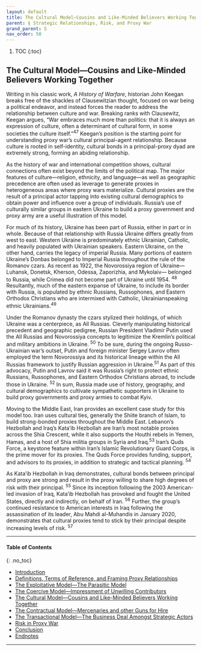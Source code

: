 ```yaml
---
layout: default
title: The Cultural Model—Cousins and Like-Minded Believers Working Together  
parent: § Strategic Relationships, Risk, and Proxy War  
grand_parent: S
nav_order: 50 
---
```

<style>
.dont-break-out {
  /* These are technically the same, but use both */
  overflow-wrap: break-word;
  word-wrap: break-word;

     -ms-word-break: break-all;
  /* This is the dangerous one in WebKit, as it breaks things wherever */
  word-break: break-all;
  /* Instead use this non-standard one: */
  word-break: break-word;
}

.youtube-container {
    position: relative;
    width: 100%;
    height: 0;
    padding-bottom: 56.25%;
}
.youtube-video {
    position: absolute;
    top: 0;
    left: 0;
    width: 100%;
    height: 100%;
}

</style>

<div class="dont-break-out" markdown="1">

1. TOC
{:toc}

## The Cultural Model—Cousins and Like-Minded Believers Working Together
Writing in his classic work, *A History of Warfare*, historian John Keegan breaks free of the shackles of Clausewitzian thought, focused on war being a political endeavor, and instead forces the reader to address the relationship between culture and war. Breaking ranks with Clausewitz, Keegan argues, “War embraces much more than politics: that it is always an expression of culture, often a determinant of cultural form, in some societies the culture itself.”<sup>47</sup> Keegan’s position is the starting point for understanding proxy war’s cultural principal-agent relationship. Because culture is rooted in self-identity, cultural bonds in a principal-proxy dyad are extremely strong, forming an abiding relationship.

As the history of war and international competition shows, cultural connections often exist beyond the limits of the political map. The major features of culture—religion, ethnicity, and language—as well as geographic precedence are often used as leverage to generate proxies in heterogeneous areas where proxy wars materialize. Cultural proxies are the result of a principal actor tapping into existing cultural demographics to obtain power and influence over a group of individuals. Russia’s use of culturally similar groups in eastern Ukraine to build a proxy government and proxy army are a useful illustration of this model.

For much of its history, Ukraine has been part of Russia, either in part or in whole. Because of that relationship with Russia Ukraine differs greatly from west to east. Western Ukraine is predominately ethnic Ukrainian, Catholic, and heavily populated with Ukrainian speakers. Eastern Ukraine, on the other hand, carries the legacy of imperial Russia. Many portions of eastern Ukraine’s Donbas belonged to Imperial Russia throughout the rule of the Romanov czars. As recent as 1922, the Novorossiya region of Ukraine—Luhansk, Donetsk, Kherson, Odessa, Zaporizhia, and Mykolaiv— belonged to Russia, while Crimea did not become part of Ukraine until 1954. <sup>48</sup> Resultantly, much of the eastern expanse of Ukraine, to include its border with Russia, is populated by ethnic Russians, Russophones, and Eastern Orthodox Christians who are intermixed with Catholic, Ukrainianspeaking ethnic Ukrainians.<sup>49</sup>

Under the Romanov dynasty the czars stylized their holdings, of which Ukraine was a centerpiece, as All Russias. Cleverly manipulating historical precedent and geographic pedigree, Russian President Vladimir Putin used the All Russias and Novorossiya concepts to legitimize the Kremlin’s political and military ambitions in Ukraine. <sup>50</sup> To be sure, during the ongoing Russo-Ukrainian war’s outset, Putin and foreign minister Sergey Lavrov often employed the term Novorossiya and its historical lineage within the All Russias framework to justify Russian aggression in Ukraine.<sup>51</sup> As part of this advocacy, Putin and Lavrov said it was Russia’s right to protect ethnic Russians, Russophones, and Eastern Orthodox Christians abroad, to include those in Ukraine. <sup>52</sup> In sum, Russia made use of history, geography, and cultural demographics to cultivate sympathetic supporters in Ukraine to build proxy governments and proxy armies to combat Kyiv.

Moving to the Middle East, Iran provides an excellent case study for this model too. Iran uses cultural ties, generally the Shiite branch of Islam, to build strong-bonded proxies throughout the Middle East. Lebanon’s Hezbollah and Iraq’s Kata’ib Hezbollah are Iran’s most notable proxies across the Shia Crescent, while it also supports the Houthi rebels in Yemen, Hamas, and a host of Shia militia groups in Syria and Iraq.<sup>53</sup> Iran’s Quds Force, a keystone feature within Iran’s Islamic Revolutionary Guard Corps, is the prime mover for its proxies. The Quds Force provides funding, support, and advisors to its proxies, in addition to strategic and tactical planning. <sup>54</sup>

As Kata’ib Hezbollah in Iraq demonstrates, cultural bonds between principal and proxy are strong and result in the proxy willing to share high degrees of risk with their principal. <sup>55</sup> Since its inception following the 2003 American-led invasion of Iraq, Kata’ib Hezbollah has provoked and fought the United States, directly and indirectly, on behalf of Iran. <sup>56</sup> Further, the group’s continued resistance to American interests in Iraq following the assassination of its leader, Abu Mahdi al-Muhandis in January 2020, demonstrates that cultural proxies tend to stick by their principal despite increasing levels of risk. <sup>57</sup>

***

#### Table of Contents
{: .no_toc}

<ul><li> <a href="/docs/S/Strategic-Relationships–Risk-and-Proxy-War-1/">
Introduction</a></li><li> <a href="/docs/S/Strategic-Relationships–Risk-and-Proxy-War-2/">
Definitions, Terms of Reference, and Framing Proxy Relationships</a></li><li> <a href="/docs/S/Strategic-Relationships–Risk-and-Proxy-War-3/">
The Exploitative Model—The Parasitic Model</a></li><li> <a href="/docs/S/Strategic-Relationships–Risk-and-Proxy-War-4/">
The Coercive Model—Impressment of Unwilling Contributors</a></li><li> <a href="/docs/S/Strategic-Relationships–Risk-and-Proxy-War-5/">
The Cultural Model—Cousins and Like-Minded Believers Working Together</a></li><li> <a href="/docs/S/Strategic-Relationships–Risk-and-Proxy-War-6/">
The Contractual Model—Mercenaries and other Guns for Hire</a></li><li> <a href="/docs/S/Strategic-Relationships–Risk-and-Proxy-War-7/">
The Transactional Model—The Business Deal Amongst Strategic Actors</a></li><li> <a href="/docs/S/Strategic-Relationships–Risk-and-Proxy-War-8/">
Risk in Proxy War</a></li><li> <a href="/docs/S/Strategic-Relationships–Risk-and-Proxy-War-9/">
Conclusion</a></li><li> <a href="/docs/S/Strategic-Relationships–Risk-and-Proxy-War-10/">
Endnotes</a></li></ul>

***

</div>

